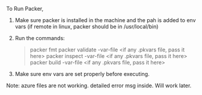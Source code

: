 To Run Packer,

1)  Make sure packer is installed in the machine and the pah is added to env vars (if remote in linux, packer should be in /usr/local/bin)

2) Run the commands:
    > packer fmt
    > packer validate -var-file <if any .pkvars file, pass it here> <name of template file>
    > packer inspect -var-file <if any .pkvars file, pass it here> <name of template file>
    > packer build -var-file <if any .pkvars file, pass it here> <name of template file>

3) Make sure env vars are set properly before executing.

Note: azure files are not working. detailed error msg inside. Will work later.
